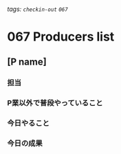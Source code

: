 ###### tags: `checkin-out` `067`

# 067 Producers list

## [P name]

### 担当

### P業以外で普段やっていること

### 今日やること

### 今日の成果
